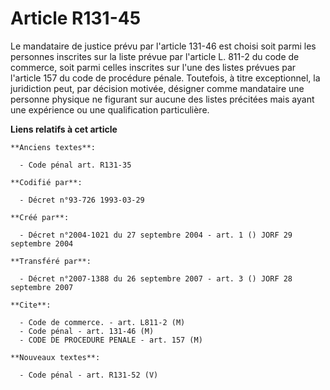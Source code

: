 # Article R131-45

Le mandataire de justice prévu par l'article 131-46 est choisi soit parmi les personnes inscrites sur la liste prévue par
l'article L. 811-2 du code de commerce, soit parmi celles inscrites sur l'une des listes prévues par l'article 157 du code de
procédure pénale. Toutefois, à titre exceptionnel, la juridiction peut, par décision motivée, désigner comme mandataire une
personne physique ne figurant sur aucune des listes précitées mais ayant une expérience ou une qualification particulière.

**Liens relatifs à cet article**

	**Anciens textes**:

	  - Code pénal art. R131-35

	**Codifié par**:

	  - Décret n°93-726 1993-03-29

	**Créé par**:

	  - Décret n°2004-1021 du 27 septembre 2004 - art. 1 () JORF 29 septembre 2004

	**Transféré par**:

	  - Décret n°2007-1388 du 26 septembre 2007 - art. 3 () JORF 28 septembre 2007

	**Cite**:

	  - Code de commerce. - art. L811-2 (M)
	  - Code pénal - art. 131-46 (M)
	  - CODE DE PROCEDURE PENALE - art. 157 (M)

	**Nouveaux textes**:

	  - Code pénal - art. R131-52 (V)
